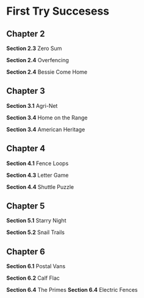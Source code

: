 # First Try Succesess
## Chapter 2
**Section 2.3** Zero Sum

**Section 2.4** Overfencing

**Section 2.4** Bessie Come Home
## Chapter 3
**Section 3.1** Agri-Net

**Section 3.4** Home on the Range

**Section 3.4** American Heritage
## Chapter 4
**Section 4.1** Fence Loops

**Section 4.3** Letter Game

**Section 4.4** Shuttle Puzzle
## Chapter 5
**Section 5.1** Starry Night

**Section 5.2** Snail Trails
## Chapter 6
**Section 6.1** Postal Vans

**Section 6.2** Calf Flac

**Section 6.4** The Primes
**Section 6.4** Electric Fences
